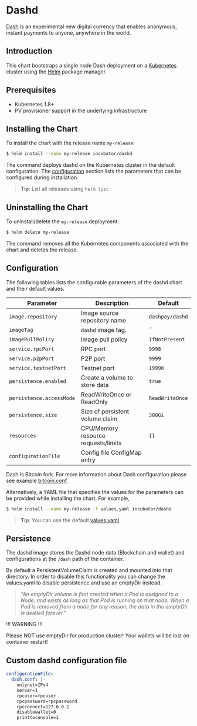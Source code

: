 # Dashd

[Dash](https://www.dash.org/) is an experimental new digital currency that enables anonymous, instant payments to anyone, anywhere in the world.

## Introduction

This chart bootstraps a single node Dash deployment on a [Kubernetes](http://kubernetes.io) cluster using the [Helm](https://helm.sh) package manager.

## Prerequisites

- Kubernetes 1.8+
- PV provisioner support in the underlying infrastructure

## Installing the Chart

To install the chart with the release name `my-release`:

```bash
$ helm install --name my-release incubator/dashd
```

The command deploys dashd on the Kubernetes cluster in the default configuration.
The [configuration](#configuration) section lists the parameters that can be configured during installation.

> **Tip**: List all releases using `helm list`

## Uninstalling the Chart

To uninstall/delete the `my-release` deployment:

```bash
$ helm delete my-release
```

The command removes all the Kubernetes components associated with the chart and deletes the release.

## Configuration

The following tables lists the configurable parameters of the dashd chart and their default values.

Parameter                  | Description                        | Default
-----------------------    | ---------------------------------- | ----------------------------------------------------------
`image.repository`         | Image source repository name       | `dashpay/dashd`
`imageTag`                 | `dashd` image tag.                 | ``
`imagePullPolicy`          | Image pull policy                  | `IfNotPresent`
`service.rpcPort`          | RPC port                           | `9998`
`service.p2pPort`          | P2P port                           | `9999`
`service.testnetPort`      | Testnet port                       | `19998`
`persistence.enabled`      | Create a volume to store data      | `true`
`persistence.accessMode`   | ReadWriteOnce or ReadOnly          | `ReadWriteOnce`
`persistence.size`         | Size of persistent volume claim    | `300Gi`
`resources`                | CPU/Memory resource requests/limits| `{}`
`configurationFile`        | Config file ConfigMap entry        |


Dash is Bitcoin fork. For more information about Dash configuration please see example [bitcoin.conf](https://github.com/dash-project/dash/blob/master/contrib/debian/examples/bitcoin.conf).

Alternatively, a YAML file that specifies the values for the parameters can be provided while installing the chart. For example,

```bash
$ helm install --name my-release -f values.yaml incubator/dashd
```

> **Tip**: You can use the default [values.yaml](values.yaml)

## Persistence

The dashd image stores the Dashd node data (Blockchain and wallet) and configurations at the `/dash` path of the container.

By default a PersistentVolumeClaim is created and mounted into that directory. In order to disable this functionality
you can change the values.yaml to disable persistence and use an emptyDir instead.

> *"An emptyDir volume is first created when a Pod is assigned to a Node, and exists as long as that Pod is running on that node. When a Pod is removed from a node for any reason, the data in the emptyDir is deleted forever."*

!!! WARNING !!!

Please NOT use emptyDir for production cluster! Your wallets will be lost on container restart!

## Custom dashd configuration file

```yaml
configurationFile:
  dash.conf: |-
    onlynet=IPv4
    server=1
    rpcuser=rpcuser
    rpcpassword=rpcpassword
    rpcconnect=127.0.0.1
    disablewallet=0
    printtoconsole=1
```
